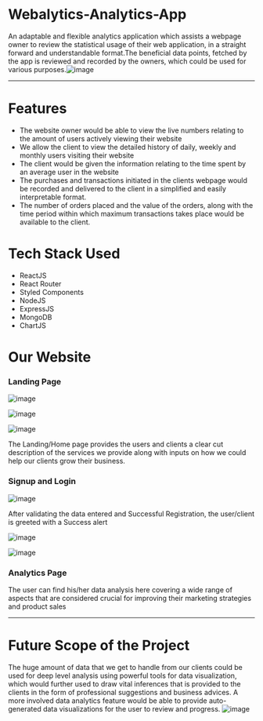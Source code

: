 # Webalytics-Analytics-App
An adaptable and flexible analytics application which assists a webpage owner to review the statistical usage of their web application, in a straight forward and understandable format.The beneficial data points, fetched by the app is reviewed and recorded by the owners, which could be used for various purposes.![image](https://user-images.githubusercontent.com/89332177/193409477-df50e39f-1f6c-4a12-9d51-bf023c32961d.png)

---

# Features

-  The website owner would be able to view the live numbers relating to the amount of users actively viewing their website
-  We allow the client to view the detailed history of daily, weekly and monthly users visiting their website
-  The client would be given the information relating to the time spent by an average user in the website
-  The purchases and transactions initiated in the clients webpage would be recorded and delivered to the client in a simplified and easily interpretable format.
-  The number of orders placed and the value of the orders, along with the time period within which maximum transactions takes place would be available to the client.

# Tech Stack Used

-  ReactJS
-  React Router
-  Styled Components
-  NodeJS
-  ExpressJS
-  MongoDB
-  ChartJS

# Our Website

### Landing Page
![image](https://user-images.githubusercontent.com/89332177/193411344-1a129db6-9ac4-4d92-9252-5a9c9deb3fb7.png)

![image](https://user-images.githubusercontent.com/89332177/193411358-d5e529bf-cd3e-44a4-8bf3-a0e11e65eec0.png)

![image](https://user-images.githubusercontent.com/89332177/193411382-04953e14-c414-4f5e-90e7-13e338e4afe7.png)

The Landing/Home page provides the users and clients a clear cut description of the services we provide along with inputs on how we could help our clients grow their business.

### Signup and Login

![image](https://user-images.githubusercontent.com/89332177/193412162-fb741872-fb1d-4b38-8447-fc5ca45f4b61.png)

After validating the data entered and Successful Registration, the user/client is greeted with a Success alert

![image](https://user-images.githubusercontent.com/89332177/193412477-fb0c9e53-abcc-493c-a85b-b207b422e4f4.png)

![image](https://user-images.githubusercontent.com/89332177/193412926-f12f4bee-8d6a-42f7-af9f-0fa9b703b2ee.png)

### Analytics Page

The user can find his/her data analysis here covering a wide range of aspects that are considered crucial for improving their marketing strategies and product sales

---

# Future Scope of the Project

The huge amount of data that we get to handle from our clients could be used for deep level analysis using powerful tools for data visualization, which would further used to draw vital inferences that is provided to the clients in the form of professional suggestions and business advices. A more involved data analytics feature would be able to provide auto-generated data visualizations for the user to review and progress.
![image](https://user-images.githubusercontent.com/89332177/193412983-6b9fb395-13ea-4136-8b17-e88779addd04.png)
